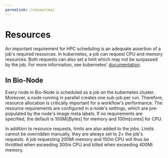 ```yaml
---
permalink: /resources/
---
```


# Resources

An important requirement for HPC scheduling is an adequate assertion of a job's required resources. In kubernetes, a job can request CPU and memory resources.
Both requests can also set a limit which may not be surpassed by the job. For more information, see kubernetes' [documentation][1].

## In Bio-Node

Every node in Bio-Node is scheduled as a job on the kubernetes cluster. Moreover, a node running in parallel creates one sub-job per run. Therefore, resource allocation is critically important for a workflow's performance.
The resource requirements are configured in a node's settings, which are pre-populated by the node's image meta labels. If no requirements are specified, the default is 100Mi\[Bytes\] for memory and 100m\[cores\] for CPU.

In addition to resource requests, limits are also added to the jobs. Limits cannot be overridden manually, they are always set to 2$\times$ the job's requests. A job requesting 200Mi memory and 150m CPU will thus be throttled when
exceeding 300m CPU and killed when exceeding 400Mi memory.

[1]: https://kubernetes.io/docs/concepts/configuration/manage-compute-resources-container/#resource-requests-and-limits-of-pod-and-container
